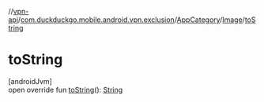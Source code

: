 //[vpn-api](../../../../index.md)/[com.duckduckgo.mobile.android.vpn.exclusion](../../index.md)/[AppCategory](../index.md)/[Image](index.md)/[toString](to-string.md)

# toString

[androidJvm]\
open override fun [toString](to-string.md)(): [String](https://kotlinlang.org/api/latest/jvm/stdlib/kotlin/-string/index.html)
